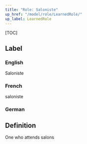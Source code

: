 ```yaml
---
title: "Role: Saloniste"
up_href: "/model/role/LearnedRole/"
up_label: LearnedRole
---
```


[TOC]

## Label

### English
Saloniste

### French
saloniste

### German


## Definition
One who attends salons
